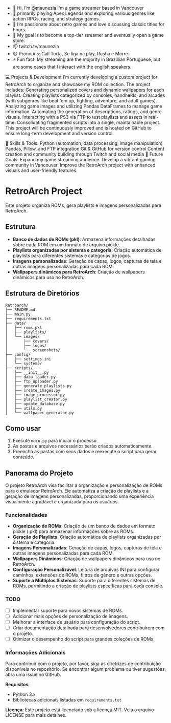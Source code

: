 - 👋 Hi, I’m @maunezia I'm a game streamer based in Vancouver
- 👀 primarily playing Apex Legends and exploring various genres like action RPGs, racing, and strategy games.
- 🌱 I’m passionate about retro games and love discussing classic titles for hours.
- 💞️ My goal is to become a top-tier streamer and eventually open a game store.
- 📫 twitch.tv/maunezia 
- 😄 Pronouns: Call Torta, Se liga na play, Rusha e Morre
- ⚡ Fun fact: My streaming are the mojority in Brazillian Portuguese, but are some cases that I interact with the english speakers.

💻 Projects & Development
I’m currently developing a custom project for RetroArch to organize and showcase my ROM collection. The project includes:
Generating personalized covers and dynamic wallpapers for each playlist.
Creating playlists categorized by consoles, handhelds, and arcades (with subgenres like beat 'em up, fighting, adventure, and adult games).
Analyzing game images and utilizing Pandas DataFrames to manage game information.
Automating the generation of descriptions, ratings, and genre visuals.
Interacting with a PS3 via FTP to test playlists and assets in real-time.
Consolidating fragmented scripts into a single, maintainable project.
This project will be continuously improved and is hosted on GitHub to ensure long-term development and version control.

🔧 Skills & Tools:
Python (automation, data processing, image manipulation)
Pandas, Pillow, and FTP integration
Git & GitHub for version control
Content creation and community building through Twitch and social media
🚀 Future Goals:
Expand my game streaming audience.
Develop a vibrant gaming community in Vancouver.
Improve the RetroArch project with enhanced visuals and user-friendly features.

# RetroArch Project

Este projeto organiza ROMs, gera playlists e imagens personalizadas para RetroArch.

## Estrutura

- **Banco de dados de ROMs (pkl)**: Armazena informações detalhadas sobre cada ROM em um formato de arquivo pickle.
- **Playlists organizadas por sistema e categoria**: Criação automática de playlists para diferentes sistemas e categorias de jogos.
- **Imagens personalizadas**: Geração de capas, logos, capturas de tela e outras imagens personalizadas para cada ROM.
- **Wallpapers dinâmicos para RetroArch**: Criação de wallpapers dinâmicos para uso no RetroArch.

## Estrutura de Diretórios

```
Retroarch/
├── README.md
├── main.py
├── requirements.txt
├── data/
│   ├── roms.pkl
│   ├── playlists/
│   └── images/
│       ├── covers/
│       ├── logos/
│       └── screenshots/
├── config/
│   ├── settings.ini
│   └── systems/
├── scripts/
│   ├── __init__.py
│   ├── data_loader.py
│   ├── ftp_uploader.py
│   ├── generate_playlists.py
│   ├── create_images.py
│   ├── image_processor.py
│   ├── playlist_creator.py
│   ├── update_database.py
│   ├── utils.py
│   └── wallpaper_generator.py
```

## Como usar

1. Execute `main.py` para iniciar o processo.
2. As pastas e arquivos necessários serão criados automaticamente.
3. Preencha as pastas com seus dados e reexecute o script para gerar conteúdo.

## Panorama do Projeto

O projeto RetroArch visa facilitar a organização e personalização de ROMs para o emulador RetroArch. Ele automatiza a criação de playlists e a geração de imagens personalizadas, proporcionando uma experiência visualmente agradável e organizada para os usuários.

### Funcionalidades

- **Organização de ROMs**: Criação de um banco de dados em formato pickle (.pkl) para armazenar informações sobre as ROMs.
- **Geração de Playlists**: Criação automática de playlists organizadas por sistema e categoria.
- **Imagens Personalizadas**: Geração de capas, logos, capturas de tela e outras imagens personalizadas para cada ROM.
- **Wallpapers Dinâmicos**: Criação de wallpapers dinâmicos para uso no RetroArch.
- **Configuração Personalizável**: Leitura de arquivos INI para configurar caminhos, extensões de ROMs, filtros de gênero e outras opções.
- **Suporte a Múltiplos Sistemas**: Suporte para diferentes sistemas de ROMs, permitindo a criação de playlists específicas para cada console.

### TODO

- [ ] Implementar suporte para novos sistemas de ROMs.
- [ ] Adicionar mais opções de personalização de imagens.
- [ ] Melhorar a interface de usuário para configuração do script.
- [ ] Criar documentação detalhada para desenvolvedores contribuírem com o projeto.
- [ ] Otimizar o desempenho do script para grandes coleções de ROMs.

### Informações Adicionais

Para contribuir com o projeto, por favor, siga as diretrizes de contribuição disponíveis no repositório. Se encontrar algum problema ou tiver sugestões, abra uma issue no GitHub.

**Requisitos**:
- Python 3.x
- Bibliotecas adicionais listadas em `requirements.txt`

**Licença**:
Este projeto está licenciado sob a licença MIT. Veja o arquivo LICENSE para mais detalhes.
